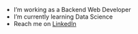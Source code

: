 - I’m working as a Backend Web Developer
- I’m currently learning Data Science
- Reach me on [LinkedIn](https://www.linkedin.com/in/nadine-pierre-32374ab2/)

